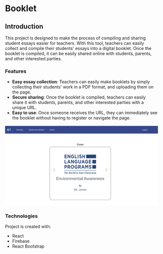 # Booklet

## Introduction

This project is designed to make the process of compiling and sharing student essays easier for teachers. With this tool, teachers can easily collect and compile their students' essays into a digital booklet. Once the booklet is compiled, it can be easily shared online with students, parents, and other interested parties.

### Features

- **Easy essay collection**: Teachers can easily make booklets by simply collecting their students' work in a PDF format, and uploading them on the page.
- **Secure sharing**: Once the booklet is compiled, teachers can easily share it with students, parents, and other interested parties with a unique URL.
- **Easy to use**: Once someone receives the URL, they can immediately see the booklet without having to register or navigate the page.

![Website Screenshot](src/Assets/images/ScreenShotBooklet.png)

### Technologies

Project is created with:

- React
- Firebase
- React Bootstrap
